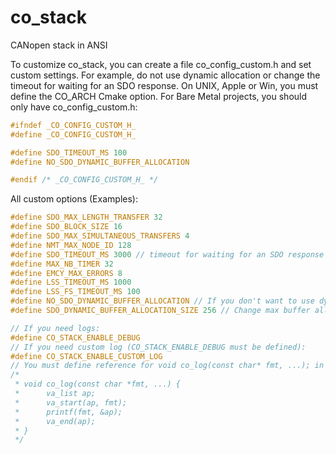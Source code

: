 # co_stack

CANopen stack in ANSI 

To customize co_stack, you can create a file co_config_custom.h and set custom settings. For example, do not use dynamic allocation or change the timeout for waiting for an SDO response. On UNIX, Apple or Win, you must define the CO_ARCH Cmake option. For Bare Metal projects, you should only have co_config_custom.h:
```c
#ifndef _CO_CONFIG_CUSTOM_H_
#define _CO_CONFIG_CUSTOM_H_

#define SDO_TIMEOUT_MS 100
#define NO_SDO_DYNAMIC_BUFFER_ALLOCATION

#endif /* _CO_CONFIG_CUSTOM_H_ */
```

All custom options (Examples):

```c
#define SDO_MAX_LENGTH_TRANSFER 32
#define SDO_BLOCK_SIZE 16
#define SDO_MAX_SIMULTANEOUS_TRANSFERS 4
#define NMT_MAX_NODE_ID 128
#define SDO_TIMEOUT_MS 3000 // timeout for waiting for an SDO response
#define MAX_NB_TIMER 32
#define EMCY_MAX_ERRORS 8
#define LSS_TIMEOUT_MS 1000
#define LSS_FS_TIMEOUT_MS 100
#define NO_SDO_DYNAMIC_BUFFER_ALLOCATION // If you don't want to use dynamic allocation
#define SDO_DYNAMIC_BUFFER_ALLOCATION_SIZE 256 // Change max buffer allocation

// If you need logs:
#define CO_STACK_ENABLE_DEBUG
// If you need custom log (CO_STACK_ENABLE_DEBUG must be defined):
#define CO_STACK_ENABLE_CUSTOM_LOG
// You must define reference for void co_log(const char* fmt, ...); in you code. For Example:
/*
 * void co_log(const char *fmt, ...) {
 *      va_list ap;
 *      va_start(ap, fmt);
 *      printf(fmt, &ap);
 *      va_end(ap);
 * }
 */
```

